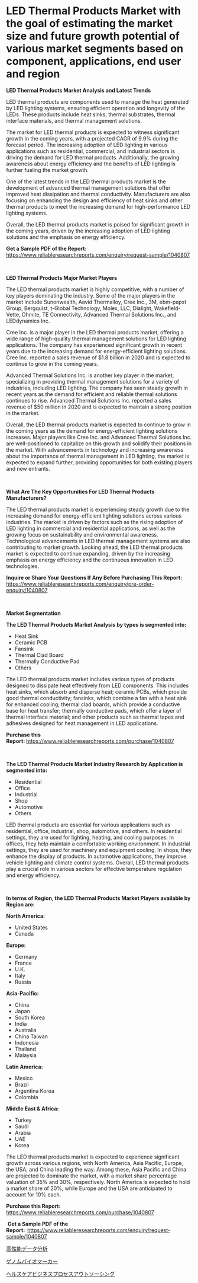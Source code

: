 <p><h1>LED Thermal Products Market with the goal of estimating the market size and future growth potential of various market segments based on component, applications, end user and region</h1></p><p><strong>LED Thermal Products Market Analysis and Latest Trends</strong></p>
<p><p>LED thermal products are components used to manage the heat generated by LED lighting systems, ensuring efficient operation and longevity of the LEDs. These products include heat sinks, thermal substrates, thermal interface materials, and thermal management solutions.</p><p>The market for LED thermal products is expected to witness significant growth in the coming years, with a projected CAGR of 9.9% during the forecast period. The increasing adoption of LED lighting in various applications such as residential, commercial, and industrial sectors is driving the demand for LED thermal products. Additionally, the growing awareness about energy efficiency and the benefits of LED lighting is further fueling the market growth.</p><p>One of the latest trends in the LED thermal products market is the development of advanced thermal management solutions that offer improved heat dissipation and thermal conductivity. Manufacturers are also focusing on enhancing the design and efficiency of heat sinks and other thermal products to meet the increasing demand for high-performance LED lighting systems.</p><p>Overall, the LED thermal products market is poised for significant growth in the coming years, driven by the increasing adoption of LED lighting solutions and the emphasis on energy efficiency.</p></p>
<p><strong>Get a Sample PDF of the Report:&nbsp;</strong> <a href="https://www.reliableresearchreports.com/enquiry/request-sample/1040807">https://www.reliableresearchreports.com/enquiry/request-sample/1040807</a></p>
<p>&nbsp;</p>
<p><strong>LED Thermal Products Major Market Players</strong></p>
<p><p>The LED thermal products market is highly competitive, with a number of key players dominating the industry. Some of the major players in the market include Sunonwealth, Aavid Thermalloy, Cree Inc., 3M, ebm-papst Group, Bergquist, t-Global Technology, Molex, LLC, Dialight, Wakefield-Vette, Ohmite, TE Connectivity, Advanced Thermal Solutions Inc., and LEDdynamics Inc.</p><p>Cree Inc. is a major player in the LED thermal products market, offering a wide range of high-quality thermal management solutions for LED lighting applications. The company has experienced significant growth in recent years due to the increasing demand for energy-efficient lighting solutions. Cree Inc. reported a sales revenue of $1.8 billion in 2020 and is expected to continue to grow in the coming years.</p><p>Advanced Thermal Solutions Inc. is another key player in the market, specializing in providing thermal management solutions for a variety of industries, including LED lighting. The company has seen steady growth in recent years as the demand for efficient and reliable thermal solutions continues to rise. Advanced Thermal Solutions Inc. reported a sales revenue of $50 million in 2020 and is expected to maintain a strong position in the market.</p><p>Overall, the LED thermal products market is expected to continue to grow in the coming years as the demand for energy-efficient lighting solutions increases. Major players like Cree Inc. and Advanced Thermal Solutions Inc. are well-positioned to capitalize on this growth and solidify their positions in the market. With advancements in technology and increasing awareness about the importance of thermal management in LED lighting, the market is expected to expand further, providing opportunities for both existing players and new entrants.</p></p>
<p>&nbsp;</p>
<p><strong>What Are The Key Opportunities For LED Thermal Products Manufacturers?</strong></p>
<p><p>The LED thermal products market is experiencing steady growth due to the increasing demand for energy-efficient lighting solutions across various industries. The market is driven by factors such as the rising adoption of LED lighting in commercial and residential applications, as well as the growing focus on sustainability and environmental awareness. Technological advancements in LED thermal management systems are also contributing to market growth. Looking ahead, the LED thermal products market is expected to continue expanding, driven by the increasing emphasis on energy efficiency and the continuous innovation in LED technologies.</p></p>
<p><strong>Inquire or Share Your Questions If Any Before Purchasing This Report:</strong> <a href="https://www.reliableresearchreports.com/enquiry/pre-order-enquiry/1040807">https://www.reliableresearchreports.com/enquiry/pre-order-enquiry/1040807</a></p>
<p>&nbsp;</p>
<p><strong>Market Segmentation</strong></p>
<p><strong>The LED Thermal Products Market Analysis by types is segmented into:</strong></p>
<p><ul><li>Heat Sink</li><li>Ceramic PCB</li><li>Fansink</li><li>Thermal Clad Board</li><li>Thermally Conductive Pad</li><li>Others</li></ul></p>
<p><p>The LED thermal products market includes various types of products designed to dissipate heat effectively from LED components. This includes heat sinks, which absorb and disperse heat; ceramic PCBs, which provide good thermal conductivity; fansinks, which combine a fan with a heat sink for enhanced cooling; thermal clad boards, which provide a conductive base for heat transfer; thermally conductive pads, which offer a layer of thermal interface material; and other products such as thermal tapes and adhesives designed for heat management in LED applications.</p></p>
<p><strong>Purchase this Report:&nbsp;</strong><a href="https://www.reliableresearchreports.com/purchase/1040807">https://www.reliableresearchreports.com/purchase/1040807</a></p>
<p>&nbsp;</p>
<p><strong>The LED Thermal Products Market Industry Research by Application is segmented into:</strong></p>
<p><ul><li>Residential</li><li>Office</li><li>Industrial</li><li>Shop</li><li>Automotive</li><li>Others</li></ul></p>
<p><p>LED thermal products are essential for various applications such as residential, office, industrial, shop, automotive, and others. In residential settings, they are used for lighting, heating, and cooling purposes. In offices, they help maintain a comfortable working environment. In industrial settings, they are used for machinery and equipment cooling. In shops, they enhance the display of products. In automotive applications, they improve vehicle lighting and climate control systems. Overall, LED thermal products play a crucial role in various sectors for effective temperature regulation and energy efficiency.</p></p>
<p>&nbsp;</p>
<p><strong>In terms of Region, the LED Thermal Products Market Players available by Region are:</strong></p>
<p>
    <p> <strong> North America: </strong>
        <ul>
            <li>United States</li>
            <li>Canada</li>
        </ul>
        </p> 
    <p> <strong> Europe: </strong>
        <ul>
            <li>Germany</li>
            <li>France</li>
            <li>U.K.</li>
            <li>Italy</li>
            <li>Russia</li>
        </ul>
        </p> 
    <p> <strong> Asia-Pacific: </strong>
        <ul>
            <li>China</li>
            <li>Japan</li>
            <li>South Korea</li>
            <li>India</li>
            <li>Australia</li>
            <li>China Taiwan</li>
            <li>Indonesia</li>
            <li>Thailand</li>
            <li>Malaysia</li>
        </ul>
        </p> 
    <p> <strong> Latin America: </strong>
        <ul>
            <li>Mexico</li>
            <li>Brazil</li>
            <li>Argentina Korea</li>
            <li>Colombia</li>
        </ul>
        </p> 
    <p> <strong> Middle East & Africa: </strong>
        <ul>
            <li>Turkey</li>
            <li>Saudi</li>
            <li>Arabia</li>
            <li>UAE</li>
            <li>Korea</li>
        </ul>
    </p>
    </p>
<p><p>The LED thermal products market is expected to experience significant growth across various regions, with North America, Asia Pacific, Europe, the USA, and China leading the way. Among these, Asia Pacific and China are projected to dominate the market, with a market share percentage valuation of 35% and 30%, respectively. North America is expected to hold a market share of 20%, while Europe and the USA are anticipated to account for 10% each.</p></p>
<p><strong>Purchase this Report: </strong><a href="https://www.reliableresearchreports.com/purchase/1040807">https://www.reliableresearchreports.com/purchase/1040807</a></p>
<p>&nbsp;<strong>Get a Sample PDF of the Report:&nbsp;&nbsp;</strong><a href="https://www.reliableresearchreports.com/enquiry/request-sample/1040807">https://www.reliableresearchreports.com/enquiry/request-sample/1040807</a></p>
<p><strong></strong></p>
<p><p><a href="https://github.com/nemesis2824/Market-Research-Report-List-1/blob/main/90784348848.md">高性能データ分析</a></p><p><a href="https://github.com/vhemk0794148/Market-Research-Report-List-1/blob/main/44173908846.md">ゲノムバイオマーカー</a></p><p><a href="https://github.com/pepo3k/Market-Research-Report-List-1/blob/main/22179048847.md">ヘルスケアビジネスプロセスアウトソーシング</a></p></p>